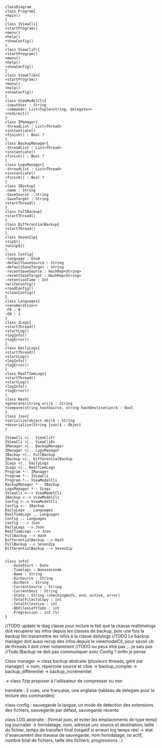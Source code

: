 ﻿ ```mermaid
classDiagram
class Program{
+main()
}
class IViewCli{
+startProgram()
+menu()
+help()
+showConfig()
}
class ViewCliFr{
+startProgram()
+menu()
+help()
+showConfig()
}
class ViewCliEn{
+startProgram()
+menu()
+help()
+showConfig()
}
class ViewModelCli{
-inputUser : String
-commands: List<Tuple<string, delegate>>
+redirect()
}
class IManager{
-threadList : List<Thread>
+instantiate()
+finish() : Bool ?
}
class BackupManager{
-threadList : List<Thread>
+instantiate()
+finish() : Bool ?
}
class LogsManager{
-threadList : List<Thread>
+instantiate()
+finish() : Bool ?
}
class IBackup{
-name : String
-SaveSource : String
-SaveTarget : String
+startThread()
}
class FullBackup{
+startThread()
}
class DifferentialBackup{
+startThread()
}
class SevenZip{
+zip$()
+unzip$()
}
class Config{
-language : Enum
-defaultSaveSource : String
-defaultSaveTarget : String
-recentSaveSource : HashMap<String>
-recentSaveTarget : HashMap<String>
-retentionTime : Int
+writeConfig()
+readConfig()
+cleanConfig()
}
class Languages{
<<enumeration>>
-FR : 0
-EN : 1
}
class ILogs{
+startThread()
+startLog()
+logInfo()
+logError()
}
class DailyLogs{
+startThread()
+startLog()
+logInfo()
+logError()
}
class RealTimeLogs{
+startThread()
+startLog()
+logInfo()
+logError()
}
class Hash{
+generate(string uri)$ : String
+compare(string hashSource, string hashDestination)$ : Bool
}
class Json{
+serialize(object obj)$ : String
+deserialize(String json)$ : Object
}

IViewCli <|.. ViewCliFr
IViewCli <|.. ViewCliEn
IManager <|.. BackupManager
IManager <|.. LogsManager
IBackup <|.. FullBackup
IBackup <|.. DifferentialBackup
ILogs <|.. DailyLogs
ILogs <|.. RealTimeLogs
Program *-- IManager
Program *-- IViewCli
Program *-- ViewModelCli
BackupManager *-- IBackup
LogsManager *-- ILogs
IViewCli <--> ViewModelCli
IBackup <--> ViewModelCli
Config <--> ViewModelCli
Config <-- IBackup
DailyLogs .. Languages
RealTimeLogs .. Languages
Config .. Languages
Config  --> Json
DailyLogs --> Json
RealTimeLogs --> Json
FullBackup --> Hash
DifferentialBackup --> Hash
FullBackup --> SevenZip
DifferentialBackup --> SevenZip


class info{
    -DateStart : Date
    -Timelaps : Nanoseconde
    -Name : String
    -DirSource : String 
    -DirDest : String
    -CurrentSource : String
    -CurrentDest : String
    -State : String (checkingAuth, end, active, error)
    -TotalFilesToCopy : int
    -TotalFilesSize : int
    -NbFilesLeftToDo : int
    -Progression : int (%)
}
```
//TODO update le diag classe pour inclure le fait que la ckasse realtimelogs doit recupérer les infos depuis les classes de backup, puis une fois la backup fini transmettre les infos à la classe dailylogs
//TODO Le backup manager doit aussi recup des infos depuis le viewmodelCli, pour savoir cb de threads il doit créer notamment
//TODO ou peux etre pas ;.. je sais pas
//Todo IBackup ne doit pas communiquer avec Config ? enfin je pense

Class manager
-> class backup abstraite (plusieurs threads, géré par manager) -> nom, répertoire source et cible
    -> backup_complet
    -> backup_différentiel
    -> backup_incrémentiel

-> class 7zip proposer à l'utilisateur de compresser ou non

translate :  2 vues, une française, une anglaise (tableau de delegate pour la lecture des commandes)

class config : sauvegarde la langue, un mode de detection des extensions des fichiers, sauvegarde par défaut, sauvegarde récente

class LOG abstraite : (format json, et eviter les emplacements de type temp)
    log journalier -> horodatage, nom, adresse unc source et destination, taille du fichier, temps de transfert final (negatif si erreur)
    log temps réel -> etat d'avancement des travaux de sauvegarde, nom horodatage, (si actif, nombre total de fichiers, taille des fichiers, progressions ..)



